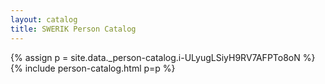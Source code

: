```yaml
---
layout: catalog
title: SWERIK Person Catalog
---
```

{% assign p = site.data._person-catalog.i-ULyugLSiyH9RV7AFPTo8oN %}
{% include person-catalog.html p=p %}

